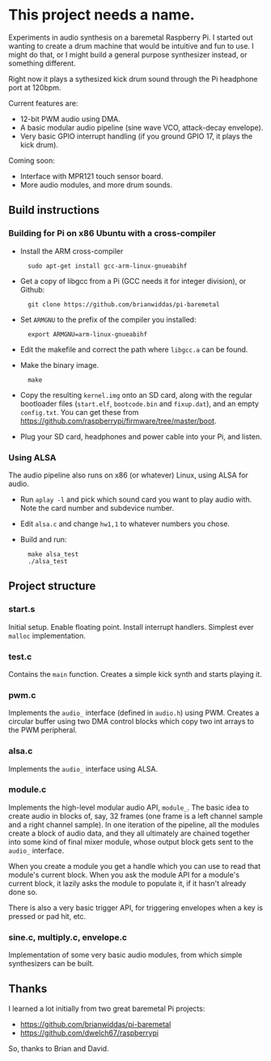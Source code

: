 This project needs a name.
==========================

Experiments in audio synthesis on a baremetal Raspberry Pi. I started out wanting to create a drum machine that would be intuitive and fun to use. I might do that, or I might build a general purpose synthesizer instead, or something different.

Right now it plays a sythesized kick drum sound through the Pi headphone port at 120bpm.

Current features are:

- 12-bit PWM audio using DMA.
- A basic modular audio pipeline (sine wave VCO, attack-decay envelope).
- Very basic GPIO interrupt handling (if you ground GPIO 17, it plays the kick drum).

Coming soon:

- Interface with MPR121 touch sensor board.
- More audio modules, and more drum sounds.

Build instructions
------------------

### Building for Pi on x86 Ubuntu with a cross-compiler

- Install the ARM cross-compiler

        sudo apt-get install gcc-arm-linux-gnueabihf

- Get a copy of libgcc from a Pi (GCC needs it for integer division), or Github:

        git clone https://github.com/brianwiddas/pi-baremetal

- Set `ARMGNU` to the prefix of the compiler you installed:

        export ARMGNU=arm-linux-gnueabihf

- Edit the makefile and correct the path where `libgcc.a` can be found.
- Make the binary image.

        make

- Copy the resulting `kernel.img` onto an SD card, along with the regular bootloader files (`start.elf`, `bootcode.bin` and `fixup.dat`), and an empty `config.txt`. You can get these from https://github.com/raspberrypi/firmware/tree/master/boot.

- Plug your SD card, headphones and power cable into your Pi, and listen.

### Using ALSA

The audio pipeline also runs on x86 (or whatever) Linux, using ALSA for audio.

- Run `aplay -l` and pick which sound card you want to play audio with. Note the card number and subdevice number.

- Edit `alsa.c` and change `hw1,1` to whatever numbers you chose.

- Build and run:

        make alsa_test
        ./alsa_test


Project structure
-----------------

### start.s
Initial setup. Enable floating point. Install interrupt handlers. Simplest ever `malloc` implementation.

### test.c
Contains the `main` function. Creates a simple kick synth and starts playing it.

### pwm.c
Implements the `audio_` interface (defined in `audio.h`) using PWM. Creates a circular buffer using two DMA control blocks which copy two int arrays to the PWM peripheral.

### alsa.c
Implements the `audio_` interface using ALSA.

### module.c
Implements the high-level modular audio API, `module_`. The basic idea to create audio in blocks of, say, 32 frames (one frame is a left channel sample and a right channel sample). In one iteration of the pipeline, all the modules create a block of audio data, and they all ultimately are chained together into some kind of final mixer module, whose output block gets sent to the `audio_` interface.

When you create a module you get a handle which you can use to read that module's current block. When you ask the module API for a module's current block, it lazily asks the module to populate it, if it hasn't already done so.

There is also a very basic trigger API, for triggering envelopes when a key is pressed or pad hit, etc.

### sine.c, multiply.c, envelope.c
Implementation of some very basic audio modules, from which simple synthesizers can be built.

Thanks
------

I learned a lot initially from two great baremetal Pi projects:

- https://github.com/brianwiddas/pi-baremetal
- https://github.com/dwelch67/raspberrypi

So, thanks to Brian and David.
